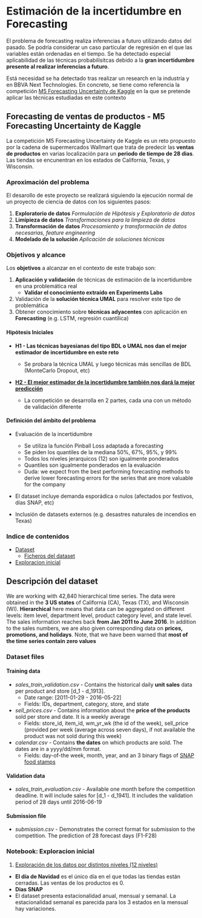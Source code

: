 
# Estimación de la incertidumbre en Forecasting 

El problema de forecasting realiza inferencias a futuro utilizando datos del pasado. Se podría considerar un caso particular de regresión en el que las variables están ordenadas en el tiempo. Se ha detectado especial aplicabilidad de las técnicas probabilísitcas debido a la **gran incertidumbre presente al realizar inferencias a futuro**.  

Está necesidad se ha detectado tras realizar un research en la industria y en BBVA Next Technologies. En concreto, se tiene como referencia la competición [M5 Forecasting Uncertainty de Kaggle](https://www.kaggle.com/c/m5-forecasting-uncertainty) en la que se pretende aplicar las técnicas estudiadas en este contexto

## Forecasting de ventas de productos - M5 Forecasting Uncertainty de Kaggle 

La competición M5 Forecasting Uncertainty de Kaggle es un reto propuesto por la cadena de supermercados Wallmart que trata de predecir las **ventas de productos** en varias localización para un **periodo de tiempo de 28 dias**. Las tiendas se encunentran en los estados de California, Texas, y Wisconsin.

### Aproximación del problema

El desarollo de este proyecto se realizará siguiendo la ejecución normal de un proyecto de ciencia de datos con los siguientes pasos:

1. **Exploratorio de datos** *Formulación de Hipótesis y Exploratorio de datos* 
2. **Limipieza de datos** *Transformaciones para la limpieza de datos*
2. **Transformación de datos** *Procesamiento y transformación de datos necesarias, feature engineering*
3. **Modelado de la solución** *Aplicación de soluciones técnicas*

### Objetivos y alcance

Los **objetivos** a alcanzar en el contexto de este trabajo son:

1. **Aplicación y validación** de técnicas de estimación de la incertidumbre en una problemática real
   - **Validar el conocimiento extraído en Experiments Labs**
2. Validación de la **solución técnica UMAL** para resolver este tipo de problemática
3. Obtener conocimiento sobre **técnicas adyacentes** con aplicación en **Forecasting** (e.g. LSTM, regresión cuantílica)


#### Hipótesis Iniciales 

- **H1 - Las técnicas bayesianas del tipo BDL o UMAL nos dan el mejor estimador de incertidumbre en este reto**

   - Se probara la técnica UMAL y luego técnicas más sencillas de BDL (MonteCarlo Dropout, etc) 

- [**H2 - El mejor estimador de la incertidumbre también nos dará la mejor predicción**](https://github.com/beeva/TEC_LAB-bayesian_probabilistic/tree/master/labs_experiments)
  
   - La competición se desarrolla en 2 partes, cada una con un método de validación diferente

#### Definición del ámbito del problema

- Evaluación de la incertidumbre
   - Se utiliza la función Pinball Loss adaptada a forecasting
   - Se piden los quantiles de la mediana 50%, 67%, 95%, y 99%
   - Todos los niveles jerarquicos (12) son igualmente ponderados
   - Quantiles son igualmente ponderados en la evaluación
   - Duda: we expect from the best performing forecasting methods to derive lower forecasting errors for the series that are more valuable for the company
 
 - El dataset incluye demanda esporádica o nulos (afectados por festivos, días SNAP, etc)
 - Inclusión de datasets externos (e.g. desastres naturales de incendios en Texas)
 
### Indice de contenidos
- [Dataset](#dataset_description)
  - [Ficheros del dataset](#dataset_files)
- [Exploracion inicial](#initial_exploration)


<a name="dataset_description"></a>
## Descripción del dataset

We are working with 42,840 hierarchical time series. The data were obtained in the **3 US states** of California (CA), Texas (TX), and Wisconsin (WI). **Hierarchical** here means that data can be aggregated on different levels: item level, department level, product category level, and state level. The sales information reaches back **from Jan 2011 to June 2016**. In addition to the sales numbers, we are also given corresponding data on **prices, promotions, and holidays**. Note, that we have been warned that **most of the time series contain zero values**

<a name="dataset_files"></a>
### Dataset files

#### Training data
- *sales_train_validation.csv* - Contains the historical daily **unit sales** data per product and store [d_1 - d_1913].
    - Date range: [2011-01-29 - 2016-05-22] 
    - Fields: IDs, department, category, store, and state 
- *sell_prices.csv* - Contains information about the **price of the products** sold per store and date. It is a weekly average
    - Fields: store_id, item_id, wm_yr_wk (the id of the week), sell_price (provided per week (average across seven days), if not available the product was not sold during this week) 
- *calendar.csv* - Contains **the dates** on which products are sold. The dates are in a yyyy/dd/mm format.
    - Fields: day-of-the week, month, year, and an 3 binary flags of [SNAP food stamps](https://www.benefits.gov/benefit/361)

#### Validation data
 - *sales_train_evaluation.csv* - Available one month before the competition deadline. It will include sales for [d_1 - d_1941]. It includes the validation period of 28 days until 2016-06-19

#### Submission file
- *submission.csv* - Demonstrates the correct format for submission to the competition. The prediction of 28 forecast days (F1-F28)

<a name="initial_exploration"></a>
### Notebook: Exploracion inicial

1. [Exploración de los datos por distintos niveles (12 niveles)](https://www.kaggle.com/headsortails/back-to-predict-the-future-interactive-m5-eda#header)

- **El día de Navidad** es el único día en el que todas las tiendas están cerradas. Las ventas de los productos es 0.
- **Dias SNAP**
- El dataset presenta estacionalidad anual, mensual y semanal. La estacionalidad semanal es parecida para los 3 estados en la mensual hay variaciones.


